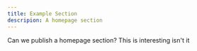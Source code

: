 ```yaml
---
title: Example Section
descripion: A homepage section
---
```

Can we publish a homepage section? This is interesting isn't it
